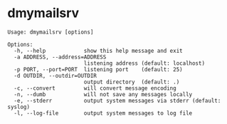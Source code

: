 # dmymailsrv

    Usage: dmymailsrv [options]
    
    Options:
      -h, --help            show this help message and exit
      -a ADDRESS, --address=ADDRESS
                            listening address (default: localhost)
      -p PORT, --port=PORT  listening port    (default: 25)
      -d OUTDIR, --outdir=OUTDIR
                            output directory  (default: .)
      -c, --convert         will convert message encoding
      -n, --dumb            will not save any messages locally
      -e, --stderr          output system messages via stderr (default: syslog)
      -l, --log-file        output system messages to log file

